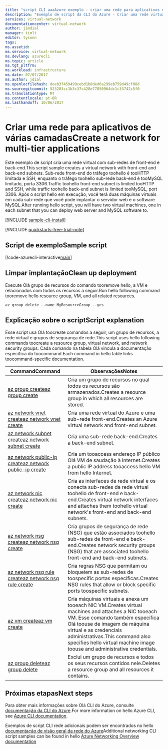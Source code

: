 ```yaml
---
title: "script CLI aaaAzure exemplo - criar uma rede para aplicativos de várias camadas | Microsoft Docs"
description: "Exemplo de script da CLI do Azure - Criar uma rede virtual para aplicativos de várias camadas."
services: virtual-network
documentationcenter: virtual-network
author: jimdial
manager: timlt
editor: tysonn
tags: 
ms.assetid: 
ms.service: virtual-network
ms.devlang: azurecli
ms.topic: article
ms.tgt_pltfrm: 
ms.workload: infrastructure
ms.date: 07/07/2017
ms.author: jdial
ms.openlocfilehash: deeb3f459499cebd1b8ded6a299eb759d49cf08d
ms.sourcegitcommit: 523283cc1b3c37c428e77850964dc1c33742c5f0
ms.translationtype: MT
ms.contentlocale: pt-BR
ms.lasthandoff: 10/06/2017
---
```

# <a name="create-a-network-for-multi-tier-applications"></a><span data-ttu-id="6d4a4-103">Criar uma rede para aplicativos de várias camadas</span><span class="sxs-lookup"><span data-stu-id="6d4a4-103">Create a network for multi-tier applications</span></span>

<span data-ttu-id="6d4a4-104">Este exemplo de script cria uma rede virtual com sub-redes de front-end e back-end.</span><span class="sxs-lookup"><span data-stu-id="6d4a4-104">This script sample creates a virtual network with front-end and back-end subnets.</span></span> <span data-ttu-id="6d4a4-105">Sub-rede front-end do tráfego toohello é tooHTTP limitada e SSH, enquanto o tráfego toohello sub-rede back-end é tooMySQL limitado, porta 3306.</span><span class="sxs-lookup"><span data-stu-id="6d4a4-105">Traffic toohello front-end subnet is limited tooHTTP and SSH, while traffic toohello back-end subnet is limited tooMySQL, port 3306.</span></span> <span data-ttu-id="6d4a4-106">Após o script hello em execução, você terá duas máquinas virtuais em cada sub-rede que você pode implantar o servidor web e o software MySQL.</span><span class="sxs-lookup"><span data-stu-id="6d4a4-106">After running hello script, you will have two virtual machines, one in each subnet that you can deploy web server and MySQL software to.</span></span>

[!INCLUDE [sample-cli-install](../../../includes/sample-cli-install.md)]

[!INCLUDE [quickstarts-free-trial-note](../../../includes/quickstarts-free-trial-note.md)]


## <a name="sample-script"></a><span data-ttu-id="6d4a4-107">Script de exemplo</span><span class="sxs-lookup"><span data-stu-id="6d4a4-107">Sample script</span></span>


[!code-azurecli-interactive[main](../../../cli_scripts/virtual-network/virtual-network-multi-tier-application/virtual-network-multi-tier-application.sh  "Virtual network for multi-tier application")]

## <a name="clean-up-deployment"></a><span data-ttu-id="6d4a4-108">Limpar implantação</span><span class="sxs-lookup"><span data-stu-id="6d4a4-108">Clean up deployment</span></span> 

<span data-ttu-id="6d4a4-109">Execute Olá grupo de recursos do comando tooremove hello, a VM e relacionados com todos os recursos a seguir.</span><span class="sxs-lookup"><span data-stu-id="6d4a4-109">Run hello following command tooremove hello resource group, VM, and all related resources.</span></span>

```azurecli
az group delete --name MyResourceGroup --yes
```

## <a name="script-explanation"></a><span data-ttu-id="6d4a4-110">Explicação sobre o script</span><span class="sxs-lookup"><span data-stu-id="6d4a4-110">Script explanation</span></span>

<span data-ttu-id="6d4a4-111">Esse script usa Olá toocreate comandos a seguir, um grupo de recursos, a rede virtual e grupos de segurança de rede.</span><span class="sxs-lookup"><span data-stu-id="6d4a4-111">This script uses hello following commands toocreate a resource group, virtual network,  and network security groups.</span></span> <span data-ttu-id="6d4a4-112">Cada comando na tabela Olá vincula a documentação específica do toocommand.</span><span class="sxs-lookup"><span data-stu-id="6d4a4-112">Each command in hello table links toocommand-specific documentation.</span></span>

| <span data-ttu-id="6d4a4-113">Command</span><span class="sxs-lookup"><span data-stu-id="6d4a4-113">Command</span></span> | <span data-ttu-id="6d4a4-114">Observações</span><span class="sxs-lookup"><span data-stu-id="6d4a4-114">Notes</span></span> |
|---|---|
| [<span data-ttu-id="6d4a4-115">az group create</span><span class="sxs-lookup"><span data-stu-id="6d4a4-115">az group create</span></span>](/cli/azure/group#create) | <span data-ttu-id="6d4a4-116">Cria um grupo de recursos no qual todos os recursos são armazenados.</span><span class="sxs-lookup"><span data-stu-id="6d4a4-116">Creates a resource group in which all resources are stored.</span></span> |
| [<span data-ttu-id="6d4a4-117">az network vnet create</span><span class="sxs-lookup"><span data-stu-id="6d4a4-117">az network vnet create</span></span>](/cli/azure/network/vnet#create) | <span data-ttu-id="6d4a4-118">Cria uma rede virtual do Azure e uma sub-rede front-end.</span><span class="sxs-lookup"><span data-stu-id="6d4a4-118">Creates an Azure virtual network and front-end subnet.</span></span> |
| [<span data-ttu-id="6d4a4-119">az network subnet create</span><span class="sxs-lookup"><span data-stu-id="6d4a4-119">az network subnet create</span></span>](/cli/azure/network/vnet/subnet#create) | <span data-ttu-id="6d4a4-120">Cria uma sub-rede back-end.</span><span class="sxs-lookup"><span data-stu-id="6d4a4-120">Creates a back-end subnet.</span></span> |
| [<span data-ttu-id="6d4a4-121">az network public-ip create</span><span class="sxs-lookup"><span data-stu-id="6d4a4-121">az network public-ip create</span></span>](/cli/azure/network/public-ip#create) | <span data-ttu-id="6d4a4-122">Cria um tooaccess endereço IP público Olá VM de saudação à Internet.</span><span class="sxs-lookup"><span data-stu-id="6d4a4-122">Creates a public IP address tooaccess hello VM from hello Internet.</span></span> |
| [<span data-ttu-id="6d4a4-123">az network nic create</span><span class="sxs-lookup"><span data-stu-id="6d4a4-123">az network nic create</span></span>](/cli/azure/network/nic#create) | <span data-ttu-id="6d4a4-124">Cria as interfaces de rede virtual e os conecta sub-redes da rede virtual toohello de front-end e back-end.</span><span class="sxs-lookup"><span data-stu-id="6d4a4-124">Creates virtual network interfaces and attaches them toohello virtual network's front-end and back-end subnets.</span></span> |
| [<span data-ttu-id="6d4a4-125">az network nsg create</span><span class="sxs-lookup"><span data-stu-id="6d4a4-125">az network nsg create</span></span>](/cli/azure/network/nsg#create) | <span data-ttu-id="6d4a4-126">Cria grupos de segurança de rede (NSG) que estão associados toohello sub-redes de front-end e back-end.</span><span class="sxs-lookup"><span data-stu-id="6d4a4-126">Creates network security groups (NSG) that are associated toohello front-end and back-end subnets.</span></span> |
| [<span data-ttu-id="6d4a4-127">az network nsg rule create</span><span class="sxs-lookup"><span data-stu-id="6d4a4-127">az network nsg rule create</span></span>](/cli/azure/network/nsg/rule#create) |<span data-ttu-id="6d4a4-128">Cria regras NSG que permitam ou bloqueiem as sub-redes de toospecific portas específicas.</span><span class="sxs-lookup"><span data-stu-id="6d4a4-128">Creates NSG rules that allow or block specific ports toospecific subnets.</span></span> |
| [<span data-ttu-id="6d4a4-129">az vm create</span><span class="sxs-lookup"><span data-stu-id="6d4a4-129">az vm create</span></span>](/cli/azure/vm#create) | <span data-ttu-id="6d4a4-130">Cria máquinas virtuais e anexa um tooeach NIC VM.</span><span class="sxs-lookup"><span data-stu-id="6d4a4-130">Creates virtual machines and attaches a NIC tooeach VM.</span></span> <span data-ttu-id="6d4a4-131">Esse comando também especifica Olá toouse de imagem de máquina virtual e as credenciais administrativas.</span><span class="sxs-lookup"><span data-stu-id="6d4a4-131">This command also specifies hello virtual machine image toouse and administrative credentials.</span></span> |
| [<span data-ttu-id="6d4a4-132">az group delete</span><span class="sxs-lookup"><span data-stu-id="6d4a4-132">az group delete</span></span>](/cli/azure/group#delete) | <span data-ttu-id="6d4a4-133">Exclui um grupo de recursos e todos os seus recursos contidos nele.</span><span class="sxs-lookup"><span data-stu-id="6d4a4-133">Deletes a resource group and all resources it contains.</span></span> |

## <a name="next-steps"></a><span data-ttu-id="6d4a4-134">Próximas etapas</span><span class="sxs-lookup"><span data-stu-id="6d4a4-134">Next steps</span></span>

<span data-ttu-id="6d4a4-135">Para obter mais informações sobre Olá CLI do Azure, consulte [documentação da CLI do Azure](/cli/azure/overview).</span><span class="sxs-lookup"><span data-stu-id="6d4a4-135">For more information on hello Azure CLI, see [Azure CLI documentation](/cli/azure/overview).</span></span>

<span data-ttu-id="6d4a4-136">Exemplos de script CLI rede adicionais podem ser encontrados no hello [documentação de visão geral da rede do Azure](../cli-samples.md)</span><span class="sxs-lookup"><span data-stu-id="6d4a4-136">Additional networking CLI script samples can be found in hello [Azure Networking Overview documentation](../cli-samples.md)</span></span>
